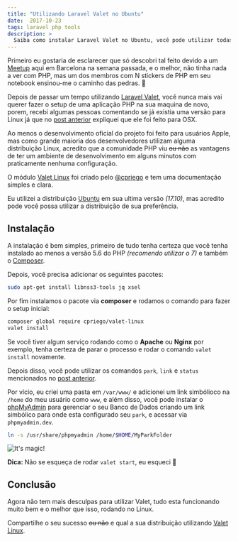 ```yaml
---
title: "Utilizando Laravel Valet no Ubuntu"
date:  2017-10-23
tags: laravel php tools
description: >
  Saiba como instalar Laravel Valet no Ubuntu, você pode utilizar todas as features do Valet e se livrar das configurações desnecessárias para configurar seu ambiente de desenvolvimento.
---
```


Primeiro eu gostaria de esclarecer que só descobri tal feito devido a um [Meetup](https://www.meetup.com/Barcelona-on-Rails/events/244065623/) aqui em Barcelona na semana passada, e o melhor, não tinha nada a ver com PHP, mas um dos membros com N stickers de PHP em seu notebook ensinou-me o caminho das pedras. :metal:

Depois de passar um tempo utilizando [Laravel Valet](https://laravel.com/docs/master/valet), você nunca mais vai querer fazer o setup de uma aplicação PHP na sua maquina de novo, porem, recebi algumas pessoas comentando se já existia uma versão para Linux já que no [post anterior](/2016/utilizando-laravel-valet/) expliquei que ele foi feito para OSX.

Ao menos o desenvolvimento oficial do projeto foi feito para usuários Apple, mas como grande maioria dos desenvolvedores utilizam alguma distribuição Linux, acredito que a comunidade PHP viu ~~ou não~~ as vantagens de ter um ambiente de desenvolvimento em alguns minutos com praticamente nenhuma configuração.

O módulo [Valet Linux](https://cpriego.github.io/valet-linux/) foi criado pelo [@cpriego](https://github.com/cpriego) e tem uma documentação simples e clara.

Eu utilizei a distribuição [Ubuntu](https://www.ubuntu.com/) em sua ultima versão *(17.10)*, mas acredito pode você possa utilizar a distribuição de sua preferência.

## Instalação

A instalação é bem simples, primeiro de tudo tenha certeza que você tenha instalado ao menos a versão 5.6 do PHP *(recomendo utilizar o 7)* e também o [Composer](https://getcomposer.org/).

Depois, você precisa adicionar os seguintes pacotes:

```bash
sudo apt-get install libnss3-tools jq xsel
```

Por fim instalamos o pacote via **composer** e rodamos o comando para fazer o setup inicial:

```bash
composer global require cpriego/valet-linux
valet install
```

Se você tiver algum serviço rodando como o **Apache** ou **Nginx** por exemplo, tenha certeza de parar o processo e rodar o comando `valet install` novamente.

Depois disso, você pode utilizar os comandos `park`, `link` e `status` mencionados no [post anterior](/2016/utilizando-laravel-valet/).

Por vício, eu criei uma pasta em `/var/www/` e adicionei um link simbólioco na `/home` do meu usuário como `www`, e além disso, você pode instalar o [phpMyAdmin](https://www.phpmyadmin.net/) para gerenciar o seu Banco de Dados criando um link simbólico para onde esta configurado seu `park`, e acessar via `phpmyadmin.dev`.

```bash
ln -s /usr/share/phpmyadmin /home/$HOME/MyParkFolder
```

<div class="text-center">

![It's magic!](https://media.giphy.com/media/ujUdrdpX7Ok5W/giphy.gif)

</div>

**Dica:** Não se esqueça de rodar `valet start`, eu esqueci :ghost:

## Conclusão

Agora não tem mais desculpas para utilizar Valet, tudo esta funcionando muito bem e o melhor que isso, rodando no Linux.

Compartilhe o seu sucesso ~~ou não~~ e qual a sua distribuição utilizando [Valet Linux](https://cpriego.github.io/valet-linux/).
